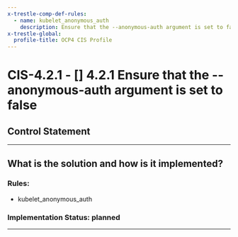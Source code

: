```yaml
---
x-trestle-comp-def-rules:
  - name: kubelet_anonymous_auth
    description: Ensure that the --anonymous-auth argument is set to false
x-trestle-global:
  profile-title: OCP4 CIS Profile
---
```


# CIS-4.2.1 - \[\] 4.2.1 Ensure that the --anonymous-auth argument is set to false

## Control Statement

______________________________________________________________________

## What is the solution and how is it implemented?

<!-- For implementation status enter one of: implemented, partial, planned, alternative, not-applicable -->

<!-- Note that the list of rules under ### Rules: is read-only and changes will not be captured after assembly to JSON -->

<!-- Enter possible prose for implementation response at the control level here, after this comment -->

### Rules:

  - kubelet_anonymous_auth

### Implementation Status: planned

______________________________________________________________________
